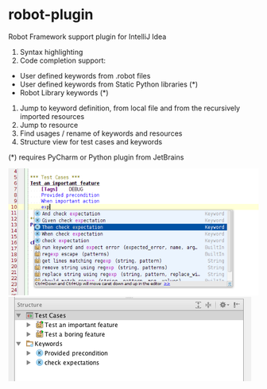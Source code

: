 robot-plugin
============

Robot Framework support plugin for IntelliJ Idea

1. Syntax highlighting
1. Code completion support:
  - User defined keywords from .robot files
  - User defined keywords from Static Python libraries (*)
  - Robot Library keywords (*)
1. Jump to keyword definition, from local file and from the recursively imported resources
1. Jump to resource
1. Find usages / rename of keywords and resources
1. Structure view for test cases and keywords

(*) requires PyCharm or Python plugin from JetBrains

![Syntax highlighting, code completion](/img/CodeCompletion.png)
![Structure view, nice icons](/img/StructureView.png)
